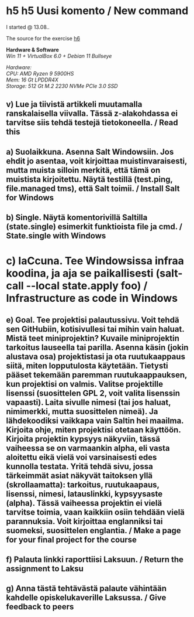 # **h5 h5 Uusi komento / New command**

I started @ 13.08..
  
The source for the exercise [h6](https://terokarvinen.com/2021/configuration-management-systems-2022-spring/#h6-akkuna)
  
**Hardware & Software**  
*Win 11 + VirtualBox 6.0 + Debian 11 Bullseye*  
  
*Hardware:*  
*CPU: AMD Ryzen 9 5900HS*  
*Mem: 16 Gt LPDDR4X*  
*Storage: 512 Gt M.2 2230 NVMe PCIe 3.0 SSD*  
  
## v) Lue ja tiivistä artikkeli muutamalla ranskalaisella viivalla. Tässä z-alakohdassa ei tarvitse siis tehdä testejä tietokoneella. / Read this

## a) Suolaikkuna. Asenna Salt Windowsiin. Jos ehdit jo asentaa, voit kirjoittaa muistinvaraisesti, mutta muista silloin merkitä, että tämä on muistista kirjoitettu. Näytä testillä (test.ping, file.managed tms), että Salt toimii. / Install Salt for Windows

## b) Single. Näytä komentorivillä Saltilla (state.single) esimerkit funktioista file ja cmd. / State.single with Windows

# c) IaCcuna. Tee Windowsissa infraa koodina, ja aja se paikallisesti (salt-call --local state.apply foo) / Infrastructure as code in Windows

## e) Goal. Tee projektisi palautussivu. Voit tehdä sen GitHubiin, kotisivullesi tai mihin vain haluat. Mistä teet miniprojektin? Kuvaile miniprojektin tarkoitus lauseella tai parilla. Asenna käsin (jokin alustava osa) projektistasi ja ota ruutukaappaus siitä, miten lopputulosta käytetään. Tietysti pääset tekemään paremman ruutukaappauksen, kun projektisi on valmis. Valitse projektille lisenssi (suosittelen GPL 2, voit valita lisenssin vapaasti). Laita sivulle nimesi (tai jos haluat, nimimerkki, mutta suosittelen nimeä). Ja lähdekoodiksi vaikkapa vain Saltin hei maailma. Kirjoita ohje, miten projektisi otetaan käyttöön. Kirjoita projektin kypsyys näkyviin, tässä vaiheessa se on varmaankin alpha, eli vasta aloitettu eikä vielä voi varsinaisesti edes kunnolla testata. Yritä tehdä sivu, jossa tärkeimmät asiat näkyvät taitoksen yllä (skrollaamatta): tarkoitus, ruutukaapaus, lisenssi, nimesi, latauslinkki, kypsyysaste (alpha). Tässä vaiheessa projektin ei vielä tarvitse toimia, vaan kaikkiin osiin tehdään vielä parannuksia. Voit kirjoittaa englanniksi tai suomeksi, suosittelen englantia. / Make a page for your final project for the course

## f) Palauta linkki raporttiisi Laksuun. / Return the assignment to Laksu

## g) Anna tästä tehtävästä palaute vähintään kahdelle opiskelukaverille Laksussa. / Give feedback to peers





